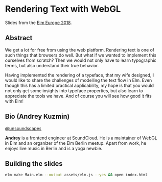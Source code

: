 # Rendering Text with WebGL

Slides from the [Elm Europe 2018](https://2018.elmeurope.org).

## Abstract

We get a lot for free from using the web platform. Rendering text is one of such things that browsers do well. But what if we wanted to implement this ourselves from scratch? Then we would not only have to learn typographic terms, but also understand their true behavior.

Having implemented the rendering of a typeface, that my wife designed, I would like to share the challenges of modelling the text flow in Elm. Even though this has a limited practical applicability, my hope is that you would not only get some insights into typeface properties, but also learn to appreciate the tools we have. And of course you will see how good it fits with Elm!

## Bio (Andrey Kuzmin)

[@unsoundscapes](https://twitter.com/unsoundscapes)

**Andrey** is a frontend engineer at SoundCloud. He is a maintainer of WebGL in Elm and an organizer of the Elm Berlin meetup. Apart from work, he enjoys live music in Berlin and is a yoga newbie.

## Building the slides

```sh
elm make Main.elm --output assets/elm.js --yes && open index.html
```
